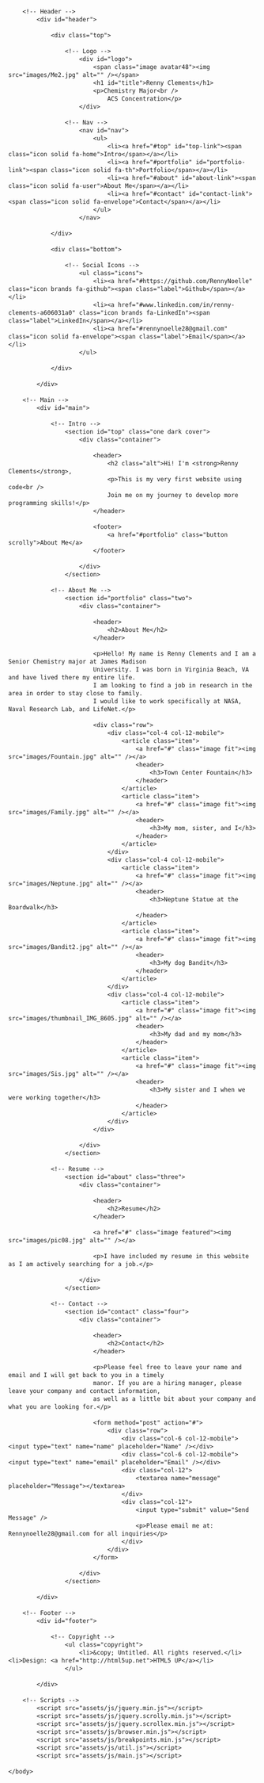 <!DOCTYPE HTML>
<!--
	Prologue by HTML5 UP
	html5up.net | @ajlkn
	Free for personal and commercial use under the CCA 3.0 license (html5up.net/license)
-->
<html>
	<head>
		<title>https://rennynoelle.github.io</title>
		<meta charset="utf-8" />
		<meta name="viewport" content="width=device-width, initial-scale=1, user-scalable=no" />
		<link rel="stylesheet" href="assets/css/main.css" />
	</head>
	<body class="is-preload">

		<!-- Header -->
			<div id="header">

				<div class="top">

					<!-- Logo -->
						<div id="logo">
							<span class="image avatar48"><img src="images/Me2.jpg" alt="" /></span>
							<h1 id="title">Renny Clements</h1>
							<p>Chemistry Major<br />
								ACS Concentration</p>
						</div>

					<!-- Nav -->
						<nav id="nav">
							<ul>
								<li><a href="#top" id="top-link"><span class="icon solid fa-home">Intro</span></a></li>
								<li><a href="#portfolio" id="portfolio-link"><span class="icon solid fa-th">Portfolio</span></a></li>
								<li><a href="#about" id="about-link"><span class="icon solid fa-user">About Me</span></a></li>
								<li><a href="#contact" id="contact-link"><span class="icon solid fa-envelope">Contact</span></a></li>
							</ul>
						</nav>

				</div>

				<div class="bottom">

					<!-- Social Icons -->
						<ul class="icons">
							<li><a href="#https://github.com/RennyNoelle" class="icon brands fa-github"><span class="label">Github</span></a></li>
							<li><a href="#www.linkedin.com/in/renny-clements-a606031a0" class="icon brands fa-LinkedIn"><span class="label">LinkedIn</span></a></li>
							<li><a href="#rennynoelle28@gmail.com" class="icon solid fa-envelope"><span class="label">Email</span></a></li>
						</ul>

				</div>

			</div>

		<!-- Main -->
			<div id="main">

				<!-- Intro -->
					<section id="top" class="one dark cover">
						<div class="container">

							<header>
								<h2 class="alt">Hi! I'm <strong>Renny Clements</strong>,
								<p>This is my very first website using code<br />
								Join me on my journey to develop more programming skills!</p>
							</header>

							<footer>
								<a href="#portfolio" class="button scrolly">About Me</a>
							</footer>

						</div>
					</section>

				<!-- About Me -->
					<section id="portfolio" class="two">
						<div class="container">

							<header>
								<h2>About Me</h2>
							</header>

							<p>Hello! My name is Renny Clements and I am a Senior Chemistry major at James Madison
							University. I was born in Virginia Beach, VA and have lived there my entire life.
							I am looking to find a job in research in the area in order to stay close to family.
							I would like to work specifically at NASA, Naval Research Lab, and LifeNet.</p>

							<div class="row">
								<div class="col-4 col-12-mobile">
									<article class="item">
										<a href="#" class="image fit"><img src="images/Fountain.jpg" alt="" /></a>
										<header>
											<h3>Town Center Fountain</h3>
										</header>
									</article>
									<article class="item">
										<a href="#" class="image fit"><img src="images/Family.jpg" alt="" /></a>
										<header>
											<h3>My mom, sister, and I</h3>
										</header>
									</article>
								</div>
								<div class="col-4 col-12-mobile">
									<article class="item">
										<a href="#" class="image fit"><img src="images/Neptune.jpg" alt="" /></a>
										<header>
											<h3>Neptune Statue at the Boardwalk</h3>
										</header>
									</article>
									<article class="item">
										<a href="#" class="image fit"><img src="images/Bandit2.jpg" alt="" /></a>
										<header>
											<h3>My dog Bandit</h3>
										</header>
									</article>
								</div>
								<div class="col-4 col-12-mobile">
									<article class="item">
										<a href="#" class="image fit"><img src="images/thumbnail_IMG_8605.jpg" alt="" /></a>
										<header>
											<h3>My dad and my mom</h3>
										</header>
									</article>
									<article class="item">
										<a href="#" class="image fit"><img src="images/Sis.jpg" alt="" /></a>
										<header>
											<h3>My sister and I when we were working together</h3>
										</header>
									</article>
								</div>
							</div>

						</div>
					</section>

				<!-- Resume -->
					<section id="about" class="three">
						<div class="container">

							<header>
								<h2>Resume</h2>
							</header>

							<a href="#" class="image featured"><img src="images/pic08.jpg" alt="" /></a>

							<p>I have included my resume in this website as I am actively searching for a job.</p>

						</div>
					</section>

				<!-- Contact -->
					<section id="contact" class="four">
						<div class="container">

							<header>
								<h2>Contact</h2>
							</header>

							<p>Please feel free to leave your name and email and I will get back to you in a timely
							manor. If you are a hiring manager, please leave your company and contact information,
							as well as a little bit about your company and what you are looking for.</p>

							<form method="post" action="#">
								<div class="row">
									<div class="col-6 col-12-mobile"><input type="text" name="name" placeholder="Name" /></div>
									<div class="col-6 col-12-mobile"><input type="text" name="email" placeholder="Email" /></div>
									<div class="col-12">
										<textarea name="message" placeholder="Message"></textarea>
									</div>
									<div class="col-12">
										<input type="submit" value="Send Message" />
										<p>Please email me at: Rennynoelle28@gmail.com for all inquiries</p>
									</div>
								</div>
							</form>

						</div>
					</section>

			</div>

		<!-- Footer -->
			<div id="footer">

				<!-- Copyright -->
					<ul class="copyright">
						<li>&copy; Untitled. All rights reserved.</li><li>Design: <a href="http://html5up.net">HTML5 UP</a></li>
					</ul>

			</div>

		<!-- Scripts -->
			<script src="assets/js/jquery.min.js"></script>
			<script src="assets/js/jquery.scrolly.min.js"></script>
			<script src="assets/js/jquery.scrollex.min.js"></script>
			<script src="assets/js/browser.min.js"></script>
			<script src="assets/js/breakpoints.min.js"></script>
			<script src="assets/js/util.js"></script>
			<script src="assets/js/main.js"></script>

	</body>
</html>
